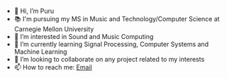 - 👋 Hi, I’m Puru
- 📚 I'm pursuing my MS in Music and Technology/Computer Science at Carnegie Mellon University 
- 👀 I’m interested in Sound and Music Computing
- 🌱 I’m currently learning Signal Processing, Computer Systems and Machine Learning
- 💞️ I’m looking to collaborate on any project related to my interests
- 📫 How to reach me: [Email](psamal@andrew.cmu.edu)

<!---
theps07/theps07 is a ✨ special ✨ repository because its `README.md` (this file) appears on your GitHub profile.
You can click the Preview link to take a look at your changes.
--->
